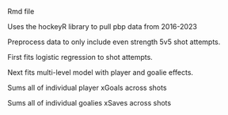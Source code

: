 Rmd file

Uses the hockeyR library to pull pbp data from 2016-2023

Preprocess data to only include even strength 5v5 shot attempts.

First fits logistic regression to shot attempts.

Next fits multi-level model with player and goalie effects.

Sums all of individual player xGoals across shots

Sums all of individual goalies xSaves across shots
